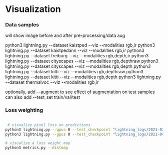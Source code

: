 # Visualization

### Data samples

will show image before and after pre-processing/data aug

python3 lightning.py --dataset kaistped --viz --modalities rgb,ir
python3 lightning.py --dataset kaistpedann --viz --modalities rgb,ir
python3 lightning.py --dataset freiburg --viz --modalities rgb,depth,ir
python3 lightning.py --dataset cityscapes --viz --modalities rgb,depthraw
python3 lightning.py --dataset cityscapes --viz --modalities rgb,depth
python3 lightning.py --dataset kitti --viz --modalities rgb,depthraw
python3 lightning.py --dataset kitti --viz --modalities rgb,depth
python3 lightning.py --dataset thermalvoc --viz --modalities rgb,ir

optionally, add --augment to see effect of augmentation on test samples
can also add --test_set train/val/test

### Loss weighting
```bash

 # visualize pixel loss on predictions
python3 lightning.py --gpus 0 --test_checkpoint "lightning_logs/2021-03-27 14-54-cityscapes-c3-kl-rgb-epoch=191-val_loss=0.0958.ckpt" --num_classes 3 --bs 1 --mode affordances --dataset cityscapes --loss compare --test_samples 10 --debug
python3 lightning.py --gpus 0 --test_checkpoint "lightning_logs/2021-04-01 00-16-freiburg-c3-kl-rgb-epoch=686-val_loss=0.1479.ckpt" --num_classes 3 --bs 1 --mode affordances --dataset freiburg --loss compare --test_samples 10 --debug

# visualize a loss weight map
python3 metrics.py --distmap
